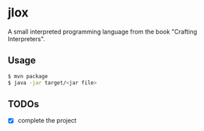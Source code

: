 # jlox

A small interpreted programming language from the book "Crafting Interpreters".

## Usage

```bash
$ mvn package
$ java -jar target/<jar file>
```

## TODOs

- [x] complete the project